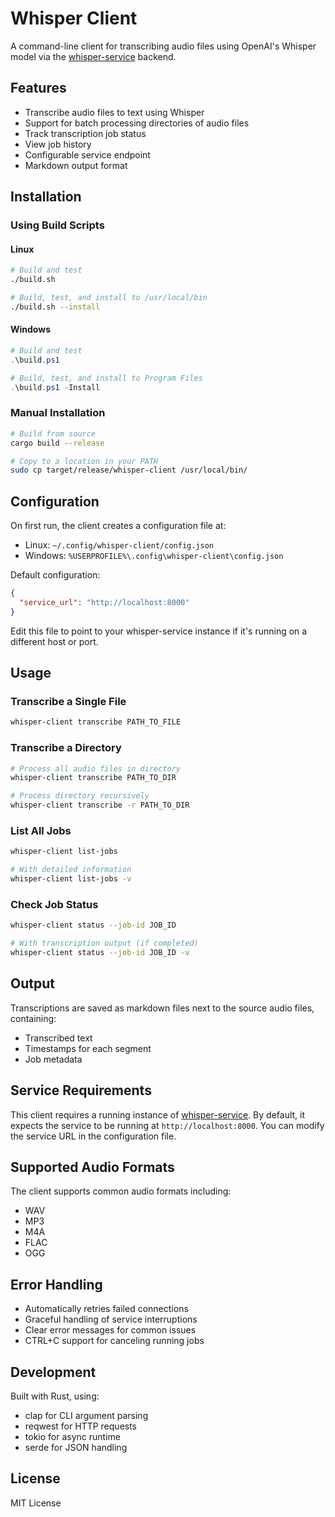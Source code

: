 # Whisper Client

A command-line client for transcribing audio files using OpenAI's Whisper model via the [whisper-service](https://github.com/aaronsb/whisper-service) backend.

## Features

- Transcribe audio files to text using Whisper
- Support for batch processing directories of audio files
- Track transcription job status
- View job history
- Configurable service endpoint
- Markdown output format

## Installation

### Using Build Scripts

#### Linux
```bash
# Build and test
./build.sh

# Build, test, and install to /usr/local/bin
./build.sh --install
```

#### Windows
```powershell
# Build and test
.\build.ps1

# Build, test, and install to Program Files
.\build.ps1 -Install
```

### Manual Installation

```bash
# Build from source
cargo build --release

# Copy to a location in your PATH
sudo cp target/release/whisper-client /usr/local/bin/
```

## Configuration

On first run, the client creates a configuration file at:
- Linux: `~/.config/whisper-client/config.json`
- Windows: `%USERPROFILE%\.config\whisper-client\config.json`

Default configuration:
```json
{
  "service_url": "http://localhost:8000"
}
```

Edit this file to point to your whisper-service instance if it's running on a different host or port.

## Usage

### Transcribe a Single File
```bash
whisper-client transcribe PATH_TO_FILE
```

### Transcribe a Directory
```bash
# Process all audio files in directory
whisper-client transcribe PATH_TO_DIR

# Process directory recursively
whisper-client transcribe -r PATH_TO_DIR
```

### List All Jobs
```bash
whisper-client list-jobs

# With detailed information
whisper-client list-jobs -v
```

### Check Job Status
```bash
whisper-client status --job-id JOB_ID

# With transcription output (if completed)
whisper-client status --job-id JOB_ID -v
```

## Output

Transcriptions are saved as markdown files next to the source audio files, containing:
- Transcribed text
- Timestamps for each segment
- Job metadata

## Service Requirements

This client requires a running instance of [whisper-service](https://github.com/aaronsb/whisper-service). By default, it expects the service to be running at `http://localhost:8000`. You can modify the service URL in the configuration file.

## Supported Audio Formats

The client supports common audio formats including:
- WAV
- MP3
- M4A
- FLAC
- OGG

## Error Handling

- Automatically retries failed connections
- Graceful handling of service interruptions
- Clear error messages for common issues
- CTRL+C support for canceling running jobs

## Development

Built with Rust, using:
- clap for CLI argument parsing
- reqwest for HTTP requests
- tokio for async runtime
- serde for JSON handling

## License

MIT License